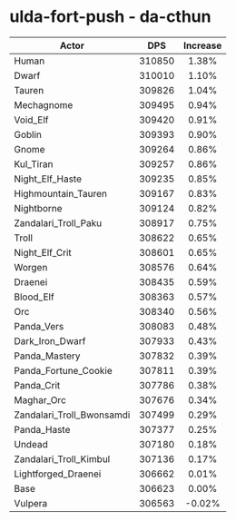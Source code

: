 # ulda-fort-push - da-cthun
| Actor | DPS | Increase |
|---|:---:|:---:|
|Human|310850|1.38%|
|Dwarf|310010|1.10%|
|Tauren|309826|1.04%|
|Mechagnome|309495|0.94%|
|Void_Elf|309420|0.91%|
|Goblin|309393|0.90%|
|Gnome|309264|0.86%|
|Kul_Tiran|309257|0.86%|
|Night_Elf_Haste|309235|0.85%|
|Highmountain_Tauren|309167|0.83%|
|Nightborne|309124|0.82%|
|Zandalari_Troll_Paku|308917|0.75%|
|Troll|308622|0.65%|
|Night_Elf_Crit|308601|0.65%|
|Worgen|308576|0.64%|
|Draenei|308435|0.59%|
|Blood_Elf|308363|0.57%|
|Orc|308340|0.56%|
|Panda_Vers|308083|0.48%|
|Dark_Iron_Dwarf|307933|0.43%|
|Panda_Mastery|307832|0.39%|
|Panda_Fortune_Cookie|307811|0.39%|
|Panda_Crit|307786|0.38%|
|Maghar_Orc|307676|0.34%|
|Zandalari_Troll_Bwonsamdi|307499|0.29%|
|Panda_Haste|307377|0.25%|
|Undead|307180|0.18%|
|Zandalari_Troll_Kimbul|307136|0.17%|
|Lightforged_Draenei|306662|0.01%|
|Base|306623|0.00%|
|Vulpera|306563|-0.02%|
